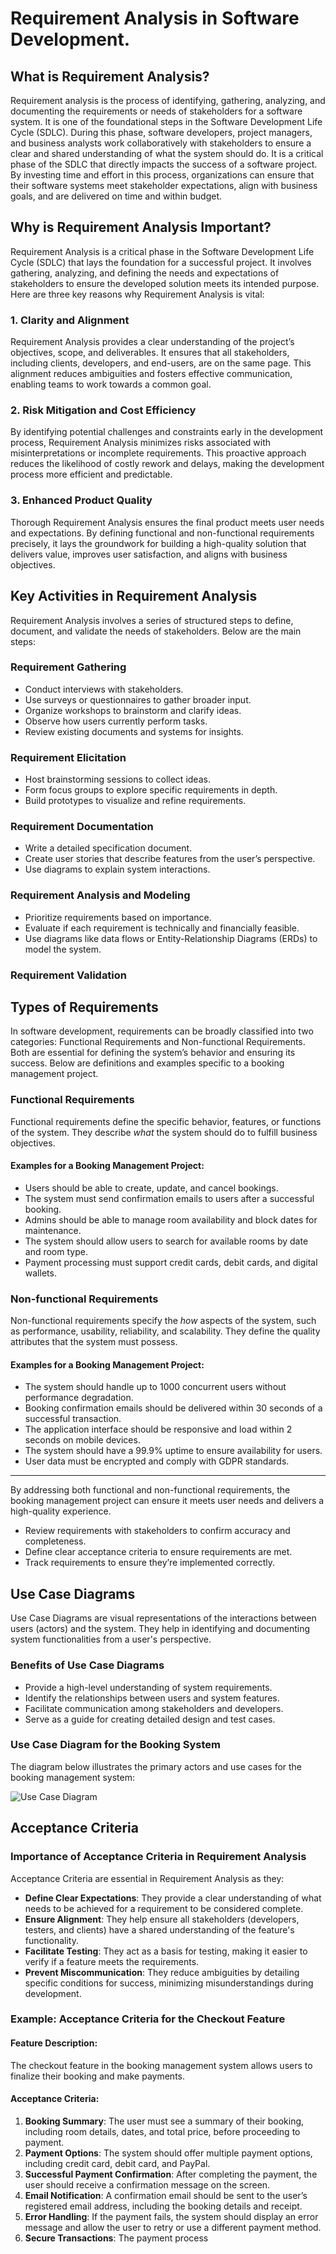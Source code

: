 # Requirement Analysis in Software Development.
## What is Requirement Analysis?

Requirement analysis is the process of identifying, gathering, analyzing, and documenting the requirements or needs of stakeholders for a software system. It is one of the foundational steps in the Software Development Life Cycle (SDLC). During this phase, software developers, project managers, and business analysts work collaboratively with stakeholders to ensure a clear and shared understanding of what the system should do.
It is a critical phase of the SDLC that directly impacts the success of a software project. By investing time and effort in this process, organizations can ensure that their software systems meet stakeholder expectations, align with business goals, and are delivered on time and within budget.
## Why is Requirement Analysis Important?
Requirement Analysis is a critical phase in the Software Development Life Cycle (SDLC) that lays the foundation for a successful project. It involves gathering, analyzing, and defining the needs and expectations of stakeholders to ensure the developed solution meets its intended purpose. Here are three key reasons why Requirement Analysis is vital:

### 1. Clarity and Alignment

Requirement Analysis provides a clear understanding of the project’s objectives, scope, and deliverables. It ensures that all stakeholders, including clients, developers, and end-users, are on the same page. This alignment reduces ambiguities and fosters effective communication, enabling teams to work towards a common goal.

### 2. Risk Mitigation and Cost Efficiency

By identifying potential challenges and constraints early in the development process, Requirement Analysis minimizes risks associated with misinterpretations or incomplete requirements. This proactive approach reduces the likelihood of costly rework and delays, making the development process more efficient and predictable.

### 3. Enhanced Product Quality
Thorough Requirement Analysis ensures the final product meets user needs and expectations. By defining functional and non-functional requirements precisely, it lays the groundwork for building a high-quality solution that delivers value, improves user satisfaction, and aligns with business objectives.

## Key Activities in Requirement Analysis

Requirement Analysis involves a series of structured steps to define, document, and validate the needs of stakeholders. Below are the main steps:

### Requirement Gathering

- Conduct interviews with stakeholders.  
- Use surveys or questionnaires to gather broader input.  
- Organize workshops to brainstorm and clarify ideas.  
- Observe how users currently perform tasks.  
- Review existing documents and systems for insights.  

### Requirement Elicitation

- Host brainstorming sessions to collect ideas.  
- Form focus groups to explore specific requirements in depth.  
- Build prototypes to visualize and refine requirements.  

### Requirement Documentation

- Write a detailed specification document.  
- Create user stories that describe features from the user’s perspective.  
- Use diagrams to explain system interactions.  

### Requirement Analysis and Modeling

- Prioritize requirements based on importance.  
- Evaluate if each requirement is technically and financially feasible.  
- Use diagrams like data flows or Entity-Relationship Diagrams (ERDs) to model the system.  

### Requirement Validation

## Types of Requirements

In software development, requirements can be broadly classified into two categories: Functional Requirements and Non-functional Requirements. Both are essential for defining the system’s behavior and ensuring its success. Below are definitions and examples specific to a booking management project.

### Functional Requirements

Functional requirements define the specific behavior, features, or functions of the system. They describe *what* the system should do to fulfill business objectives.  

#### Examples for a Booking Management Project:

- Users should be able to create, update, and cancel bookings.  
- The system must send confirmation emails to users after a successful booking.  
- Admins should be able to manage room availability and block dates for maintenance.  
- The system should allow users to search for available rooms by date and room type.  
- Payment processing must support credit cards, debit cards, and digital wallets.  

### Non-functional Requirements

Non-functional requirements specify the *how* aspects of the system, such as performance, usability, reliability, and scalability. They define the quality attributes that the system must possess.

#### Examples for a Booking Management Project:

- The system should handle up to 1000 concurrent users without performance degradation.  
- Booking confirmation emails should be delivered within 30 seconds of a successful transaction.  
- The application interface should be responsive and load within 2 seconds on mobile devices.  
- The system should have a 99.9% uptime to ensure availability for users.  
- User data must be encrypted and comply with GDPR standards.  

---

By addressing both functional and non-functional requirements, the booking management project can ensure it meets user needs and delivers a high-quality experience.

- Review requirements with stakeholders to confirm accuracy and completeness.  
- Define clear acceptance criteria to ensure requirements are met.  
- Track requirements to ensure they’re implemented correctly.

## Use Case Diagrams

Use Case Diagrams are visual representations of the interactions between users (actors) and the system. They help in identifying and documenting system functionalities from a user's perspective. 

### Benefits of Use Case Diagrams

- Provide a high-level understanding of system requirements.  
- Identify the relationships between users and system features.  
- Facilitate communication among stakeholders and developers.  
- Serve as a guide for creating detailed design and test cases.

### Use Case Diagram for the Booking System

The diagram below illustrates the primary actors and use cases for the booking management system:


![Use Case Diagram](./alx-booking-uc.png)


## Acceptance Criteria

### Importance of Acceptance Criteria in Requirement Analysis

Acceptance Criteria are essential in Requirement Analysis as they:
- **Define Clear Expectations**: They provide a clear understanding of what needs to be achieved for a requirement to be considered complete.
- **Ensure Alignment**: They help ensure all stakeholders (developers, testers, and clients) have a shared understanding of the feature's functionality.
- **Facilitate Testing**: They act as a basis for testing, making it easier to verify if a feature meets the requirements.
- **Prevent Miscommunication**: They reduce ambiguities by detailing specific conditions for success, minimizing misunderstandings during development.

### Example: Acceptance Criteria for the Checkout Feature

#### **Feature Description**: 
The checkout feature in the booking management system allows users to finalize their booking and make payments.

#### **Acceptance Criteria**:
1. **Booking Summary**: The user must see a summary of their booking, including room details, dates, and total price, before proceeding to payment.
2. **Payment Options**: The system should offer multiple payment options, including credit card, debit card, and PayPal.
3. **Successful Payment Confirmation**: After completing the payment, the user should receive a confirmation message on the screen.
4. **Email Notification**: A confirmation email should be sent to the user’s registered email address, including the booking details and receipt.
5. **Error Handling**: If the payment fails, the system should display an error message and allow the user to retry or use a different payment method.
6. **Secure Transactions**: The payment process
